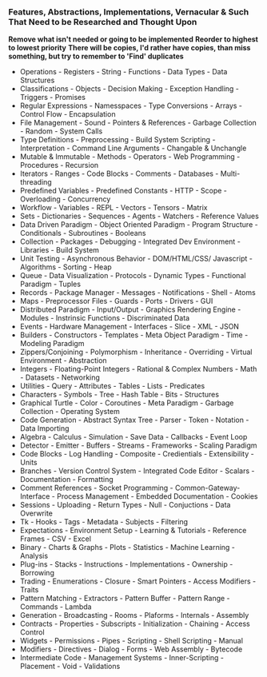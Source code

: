 ### Features, Abstractions, Implementations, Vernacular & Such That Need to be Researched and Thought Upon
**Remove what isn't needed or going to be implemented**
**Reorder to highest to lowest priority**
**There will be copies, I'd rather have copies, than miss something, but try to remember to 'Find' duplicates**

 - Operations                 - Registers                  - String                     - Functions                  - Data Types                 - Data Structures                    
 - Classifications            - Objects                    - Decision Making            - Exception Handling         - Triggers                   - Promises
 - Regular Expressions        - Namesspaces                - Type Conversions           - Arrays                     - Control Flow               - Encapsulation
 - File Management            - Sound                      - Pointers & References      - Garbage Collection         - Random                     - System Calls
 - Type Definitions           - Preprocessing              - Build System Scripting     - Interpretation             - Command Line Arguments     - Changable & Unchangle
 - Mutable & Immutable        - Methods                    - Operators                  - Web Programming            - Procedures                 - Recursion
 - Iterators                  - Ranges                     - Code Blocks                - Comments                   - Databases                  - Multi-threading
 - Predefined Variables       - Predefined Constants       - HTTP                       - Scope                      - Overloading                - Concurrency
 - Workflow                   - Variables                  - REPL                       - Vectors                    - Tensors                    - Matrix
 - Sets                       - Dictionaries               - Sequences                  - Agents                     - Watchers                   - Reference Values
 - Data Driven Paradigm       - Object Oriented Paradigm   - Program Structure          - Conditionals               - Subroutines                - Booleans
 - Collection                 - Packages                   - Debugging                  - Integrated Dev Environment - Libraries                  - Build System
 - Unit Testing               - Asynchronous Behavior      - DOM/HTML/CSS/ Javascript   - Algorithms                 - Sorting                    - Heap
 - Queue                      - Data Visualization         - Protocols                  - Dynamic Types              - Functional Paradigm        - Tuples
 - Records                    - Package Manager            - Messages                   - Notifications              - Shell                      - Atoms
 - Maps                       - Preprocessor Files         - Guards                     - Ports                      - Drivers                    - GUI
 - Distributed Paradigm       - Input/Output               - Graphics Rendering Engine  - Modules                    - Instrinsic Functions       - Discriminated Data
 - Events                     - Hardware Management        - Interfaces                 - Slice                      - XML                        - JSON
 - Builders                   - Constructors               - Templates                  - Meta Object Paradigm       - Time                       - Modeling Paradigm
 - Zippers/Conjoining         - Polymorphism               - Inheritance                - Overriding                 - Virtual Environment        - Abstraction
 - Integers                   - Floating-Point Integers    - Rational & Complex Numbers - Math                       - Datasets                   - Networking
 - Utilities                  - Query                      - Attributes                 - Tables                     - Lists                      - Predicates
 - Characters                 - Symbols                    - Tree                       - Hash Table                 - Bits                       - Structures
 - Graphical Turtle           - Color                      - Coroutines                 - Meta Paradigm              - Garbage Collection         - Operating System
 - Code Generation            - Abstract Syntax Tree       - Parser                     - Token                      - Notation                   - Data Importing
 - Algebra                    - Calculus                   - Simulation                 - Save Data                  - Callbacks                  - Event Loop
 - Detector                   - Emitter                    - Buffers                    - Streams                    - Frameworks                 - Scaling Paradigm
 - Code Blocks                - Log Handling               - Composite                  - Credientials               - Extensibility              - Units
 - Branches                   - Version Control System     - Integrated Code Editor     - Scalars                    - Documentation              - Formatting
 - Comment References         - Socket Programming         - Common-Gateway-Interface   - Process Management         - Embedded Documentation     - Cookies
 - Sessions                   - Uploading                  - Return Types               - Null                       - Conjuctions                - Data Overwrite
 - Tk                         - Hooks                      - Tags                       - Metadata                   - Subjects                   - Filtering
 - Expectations               - Environment Setup          - Learning & Tutorials       - Reference Frames           - CSV                        - Excel
 - Binary                     - Charts & Graphs            - Plots                      - Statistics                 - Machine Learning           - Analysis
 - Plug-ins                   - Stacks                     - Instructions               - Implementations            - Ownership                  - Borrowing
 - Trading                    - Enumerations               - Closure                    - Smart Pointers             - Access Modifiers           - Traits
 - Pattern Matching           - Extractors                 - Pattern Buffer             - Pattern Range              - Commands                   - Lambda
 - Generation                 - Broadcasting               - Rooms                      - Plaforms                   - Internals                  - Assembly
 - Contracts                  - Properties                 - Subscripts                 - Initialization             - Chaining                   - Access Control
 - Widgets                    - Permissions                - Pipes                      - Scripting                  - Shell Scripting            - Manual
 - Modifiers                  - Directives                 - Dialog                     - Forms                      - Web Assembly               - Bytecode
 - Intermediate Code          - Management Systems         - Inner-Scripting            - Placement                  - Void                       - Validations
